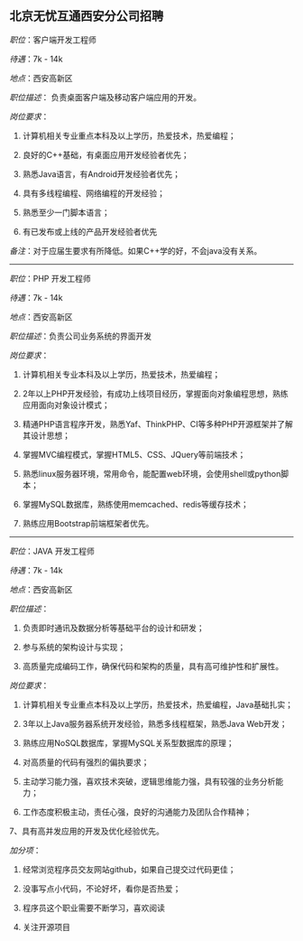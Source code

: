## 北京无忧互通西安分公司招聘

*职位*：客户端开发工程师

*待遇*：7k - 14k

*地点*：西安高新区

*职位描述*： 负责桌面客户端及移动客户端应用的开发。

*岗位要求*：

1. 计算机相关专业重点本科及以上学历，热爱技术，热爱编程；

2. 良好的C++基础，有桌面应用开发经验者优先；

3. 熟悉Java语言，有Android开发经验者优先；

4. 具有多线程编程、网络编程的开发经验；

5. 熟悉至少一门脚本语言；

6. 有已发布或上线的产品开发经验者优先

*备注*：对于应届生要求有所降低。如果C++学的好，不会java没有关系。

---

*职位*：PHP 开发工程师

*待遇*：7k - 14k

*地点*：西安高新区

*职位描述*：负责公司业务系统的界面开发

*岗位要求*：

1. 计算机相关专业本科及以上学历，热爱技术，热爱编程；

2. 2年以上PHP开发经验，有成功上线项目经历，掌握面向对象编程思想，熟练应用面向对象设计模式；

3. 精通PHP语言程序开发，熟悉Yaf、ThinkPHP、CI等多种PHP开源框架并了解其设计思想；

4. 掌握MVC编程模式，掌握HTML5、CSS、JQuery等前端技术；

5. 熟悉linux服务器环境，常用命令，能配置web环境，会使用shell或python脚本；

6. 掌握MySQL数据库，熟练使用memcached、redis等缓存技术；

7. 熟练应用Bootstrap前端框架者优先。

---

*职位*：JAVA 开发工程师

*待遇*：7k - 14k

*地点*：西安高新区

*职位描述*：
  1. 负责即时通讯及数据分析等基础平台的设计和研发；

  2. 参与系统的架构设计与实现；

  3. 高质量完成编码工作，确保代码和架构的质量，具有高可维护性和扩展性。

*岗位要求*：

1. 计算机相关专业重点本科及以上学历，热爱技术，热爱编程，Java基础扎实；

2. 3年以上Java服务器系统开发经验，熟悉多线程框架，熟悉Java Web开发；

3. 熟练应用NoSQL数据库，掌握MySQL关系型数据库的原理；

4. 对高质量的代码有强烈的偏执要求；

5. 主动学习能力强，喜欢技术突破，逻辑思维能力强，具有较强的业务分析能力；

6. 工作态度积极主动，责任心强，良好的沟通能力及团队合作精神；

7、具有高并发应用的开发及优化经验优先。

*加分项*：

1. 经常浏览程序员交友网站github，如果自己提交过代码更佳；

2. 没事写点小代码，不论好坏，看你是否热爱；

3. 程序员这个职业需要不断学习，喜欢阅读

4. 关注开源项目
